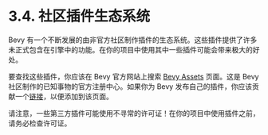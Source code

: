 # 3.4. 社区插件生态系统

Bevy 有一个不断发展的由非官方社区制作插件的生态系统。这些插件提供了许多未正式包含在引擎中的功能。在你的项目中使用其中一些插件可能会带来极大的好处。

要查找这些插件，你应该在 Bevy 官方网站上搜索 [Bevy Assets](https://bevyengine.org/assets) 页面。这是 Bevy 社区制作的已知事物的官方注册中心。如果你为 Bevy 发布自己的插件，你应该贡献一个[链接](https://github.com/bevyengine/bevy-assets)，以便添加到该页面。

请注意，一些第三方插件可能使用不寻常的许可证！在你的项目中使用插件之前，请务必检查许可证。

